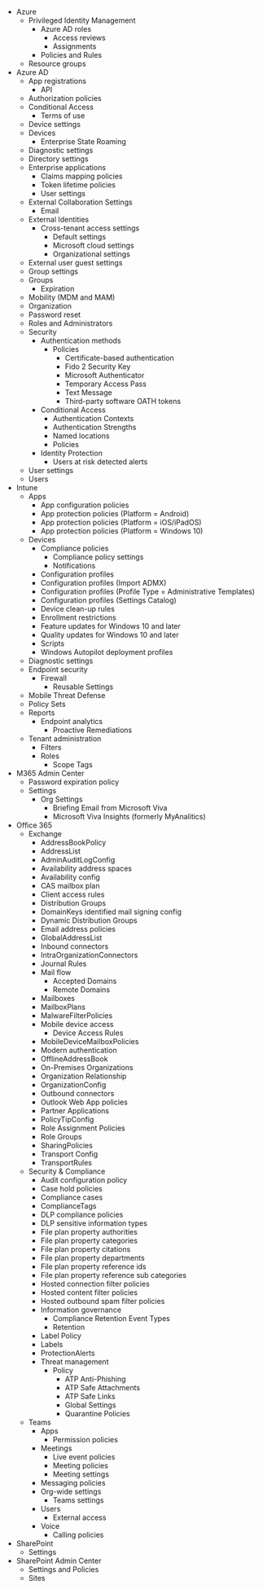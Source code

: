 - Azure
  - Privileged Identity Management
    - Azure AD roles
      - Access reviews
      - Assignments
    - Policies and Rules
  - Resource groups
- Azure AD
  - App registrations
    - API
  - Authorization policies
  - Conditional Access
    - Terms of use
  - Device settings
  - Devices
    - Enterprise State Roaming
  - Diagnostic settings
  - Directory settings
  - Enterprise applications
    - Claims mapping policies
    - Token lifetime policies
    - User settings
  - External Collaboration Settings
    - Email
  - External Identities
    - Cross-tenant access settings
      - Default settings
      - Microsoft cloud settings
      - Organizational settings
  - External user guest settings
  - Group settings
  - Groups
    - Expiration
  - Mobility (MDM and MAM)
  - Organization
  - Password reset
  - Roles and Administrators
  - Security
    - Authentication methods
      - Policies
        - Certificate-based authentication
        - Fido 2 Security Key
        - Microsoft Authenticator
        - Temporary Access Pass
        - Text Message
        - Third-party software OATH tokens
    - Conditional Access
      - Authentication Contexts
      - Authentication Strengths
      - Named locations
      - Policies
    - Identity Protection
      - Users at risk detected alerts
  - User settings
  - Users
- Intune
  - Apps
    - App configuration policies
    - App protection policies (Platform = Android)
    - App protection policies (Platform = iOS/iPadOS)
    - App protection policies (Platform = Windows 10)
  - Devices
    - Compliance policies
      - Compliance policy settings
      - Notifications
    - Configuration profiles
    - Configuration profiles (Import ADMX)
    - Configuration profiles (Profile Type = Administrative Templates)
    - Configuration profiles (Settings Catalog)
    - Device clean-up rules
    - Enrollment restrictions
    - Feature updates for Windows 10 and later
    - Quality updates for Windows 10 and later
    - Scripts
    - Windows Autopilot deployment profiles
  - Diagnostic settings
  - Endpoint security
    - Firewall
      - Reusable Settings
  - Mobile Threat Defense
  - Policy Sets
  - Reports
    - Endpoint analytics
      - Proactive Remediations
  - Tenant administration
    - Filters
    - Roles
      - Scope Tags
- M365 Admin Center
  - Password expiration policy
  - Settings
    - Org Settings
      - Briefing Email from Microsoft Viva
      - Microsoft Viva Insights (formerly MyAnalitics)
- Office 365
  - Exchange
    - AddressBookPolicy
    - AddressList
    - AdminAuditLogConfig
    - Availability address spaces
    - Availability config
    - CAS mailbox plan
    - Client access rules
    - Distribution Groups
    - DomainKeys identified mail signing config
    - Dynamic Distribution Groups
    - Email address policies
    - GlobalAddressList
    - Inbound connectors
    - IntraOrganizationConnectors
    - Journal Rules
    - Mail flow
      - Accepted Domains
      - Remote Domains
    - Mailboxes
    - MailboxPlans
    - MalwareFilterPolicies
    - Mobile device access
      - Device Access Rules
    - MobileDeviceMailboxPolicies
    - Modern authentication
    - OfflineAddressBook
    - On-Premises Organizations
    - Organization Relationship
    - OrganizationConfig
    - Outbound connectors
    - Outlook Web App policies
    - Partner Applications
    - PolicyTipConfig
    - Role Assignment Policies
    - Role Groups
    - SharingPolicies
    - Transport Config
    - TransportRules
  - Security & Compliance
    - Audit configuration policy
    - Case hold policies
    - Compliance cases
    - ComplianceTags
    - DLP compliance policies
    - DLP sensitive information types
    - File plan property authorities
    - File plan property categories
    - File plan property citations
    - File plan property departments
    - File plan property reference ids
    - File plan property reference sub categories
    - Hosted connection filter policies
    - Hosted content filter policies
    - Hosted outbound spam filter policies
    - Information governance
      - Compliance Retention Event Types
      - Retention
    - Label Policy
    - Labels
    - ProtectionAlerts
    - Threat management
      - Policy
        - ATP Anti-Phishing
        - ATP Safe Attachments
        - ATP Safe Links
        - Global Settings
        - Quarantine Policies
  - Teams
    - Apps
      - Permission policies
    - Meetings
      - Live event policies
      - Meeting policies
      - Meeting settings
    - Messaging policies
    - Org-wide settings
      - Teams settings
    - Users
      - External access
    - Voice
      - Calling policies
- SharePoint
  - Settings
- SharePoint Admin Center
  - Settings and Policies
  - Sites

